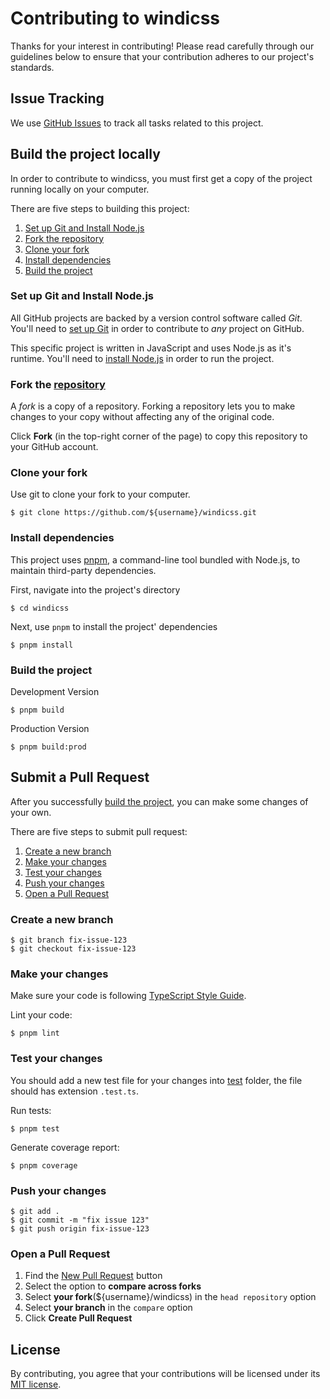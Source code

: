 # Contributing to windicss

Thanks for your interest in contributing! Please read carefully through our guidelines below to ensure that your contribution adheres to our project's standards.

## Issue Tracking

We use [GitHub Issues](https://github.com/voorjaar/windicss/issues) to track all tasks related to this project.

## Build the project locally

In order to contribute to windicss, you must first get a copy of the project running locally on your computer.

There are five steps to building this project:

1. [Set up Git and Install Node.js](#set-up-git-and-install-nodejs)
2. [Fork the repository](#fork-the-repository)
3. [Clone your fork](#clone-your-fork)
4. [Install dependencies](#install-dependencies)
5. [Build the project](#build-the-project)

### Set up Git and Install Node.js

All GitHub projects are backed by a version control software called *Git*. You'll need to [set up Git](https://github.com/danthareja/contribute-to-open-source/wiki/Setting-up-Git) in order to contribute to *any* project on GitHub.

This specific project is written in JavaScript and uses Node.js as it's runtime. You'll need to [install Node.js](https://nodejs.org/en/) in order to run the project.

### Fork the [repository](https://github.com/voorjaar/windicss.git)

A *fork* is a copy of a repository. Forking a repository lets you to make changes to your copy without affecting any of the original code.

Click **Fork** (in the top-right corner of the page) to copy this repository to your GitHub account.

### Clone your fork

Use git to clone your fork to your computer.

```
$ git clone https://github.com/${username}/windicss.git
```

### Install dependencies

This project uses [pnpm](https://pnpm.js.org/), a command-line tool bundled with Node.js, to maintain third-party dependencies.

First, navigate into the project's directory

```
$ cd windicss
```

Next, use `pnpm` to install the project' dependencies
```
$ pnpm install
```

### Build the project

Development Version

```
$ pnpm build
```

Production Version

```
$ pnpm build:prod
```

## Submit a Pull Request

After you successfully [build the project](#build-the-project), you can make some changes of your own. 

There are five steps to submit pull request:

1. [Create a new branch](#create-a-new-branch)
2. [Make your changes](#make-your-changes)
3. [Test your changes](#test-your-changes)
4. [Push your changes](#push-your-changes)
5. [Open a Pull Request](#open-a-pull-request)

### Create a new branch

```
$ git branch fix-issue-123
$ git checkout fix-issue-123
```

### Make your changes

Make sure your code is following [TypeScript Style Guide](https://google.github.io/styleguide/tsguide.html).

Lint your code:
```
$ pnpm lint
```

### Test your changes

You should add a new test file for your changes into [test](/tree/main/test) folder, the file should has extension `.test.ts`.

Run tests:
```
$ pnpm test
```

Generate coverage report:
```
$ pnpm coverage
```

### Push your changes

```
$ git add .
$ git commit -m "fix issue 123"
$ git push origin fix-issue-123
```

### Open a Pull Request

1. Find the [New Pull Request](https://github.com/voorjaar/windicss/compare) button
2. Select the option to **compare across forks**
3. Select **your fork**(${username}/windicss) in the `head repository` option
4. Select **your branch** in the `compare` option
5. Click **Create Pull Request**

## License

By contributing, you agree that your contributions will be licensed under its [MIT license](https://github.com/voorjaar/windicss/blob/main/LICENSE).

